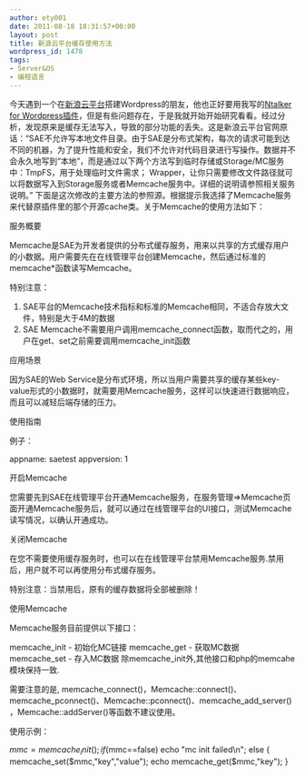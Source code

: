```yaml
---
author: ety001
date: 2011-08-18 18:31:57+00:00
layout: post
title: 新浪云平台缓存使用方法
wordpress_id: 1478
tags:
- Server&OS
- 编程语言
---
```


今天遇到一个在[新浪云平台](http://sinaapp.com)搭建Wordpress的朋友，他也正好要用我写的[Ntalker for Wordpress插件](http://www.domyself.me/ntalker-for-wordpress)，但是有些问题存在，于是我就开始开始研究看看。经过分析，发现原来是缓存无法写入，导致的部分功能的丢失。这是新浪云平台官网原话：“SAE不允许写本地文件目录。由于SAE是分布式架构，每次的请求可能到达不同的机器，为了提升性能和安全，我们不允许对代码目录进行写操作。数据并不会永久地写到“本地”，而是通过以下两个方法写到临时存储或Storage/MC服务中：TmpFS，用于处理临时文件需求； Wrapper，让你只需要修改文件路径就可以将数据写入到Storage服务或者Memcache服务中。详细的说明请参照相关服务说明。”
下面是这次修改的主要方法的参照源。根据提示我选择了Memcache服务来代替原插件里的那个开源cache类。关于Memcache的使用方法如下：

服务概要

Memcache是SAE为开发者提供的分布式缓存服务，用来以共享的方式缓存用户的小数据。用户需要先在在线管理平台创建Memcache，然后通过标准的memcache*函数读写Memcache。

特别注意：

1. SAE平台的Memcache技术指标和标准的Memcache相同，不适合存放大文件，特别是大于4M的数据
2. SAE Memcache不需要用户调用memcache_connect函数，取而代之的，用户在get、set之前需要调用memcache_init函数

应用场景

因为SAE的Web Service是分布式环境，所以当用户需要共享的缓存某些key-value形式的小数据时，就需要用Memcache服务，这样可以快速进行数据响应，而且可以减轻后端存储的压力。

使用指南

例子：

appname: saetest
appversion: 1

开启Memcache

您需要先到SAE在线管理平台开通Memcache服务，在服务管理=>Memcache页面开通Memcache服务后，就可以通过在线管理平台的UI接口，测试Memcache读写情况，以确认开通成功。

关闭Memcache

在您不需要使用缓存服务时，也可以在在线管理平台禁用Memcache服务.禁用后，用户就不可以再使用分布式缓存服务。

特别注意：当禁用后，原有的缓存数据将全部被删除！

使用Memcache

Memcache服务目前提供以下接口：

memcache_init - 初始化MC链接
memcache_get - 获取MC数据
memcache_set - 存入MC数据
除memcache_init外,其他接口和php的memcahe模块保持一致.

需要注意的是, memcache_connect()，Memcache::connect()、memcache_pconnect()、Memcache::pconnect()、memcache_add_server() ，Memcache::addServer()等函数不建议使用。

使用示例：

$mmc=memcache_init();
if($mmc==false)
echo "mc init failed\n";
else
{
memcache_set($mmc,"key","value");
echo memcache_get($mmc,"key");
}

